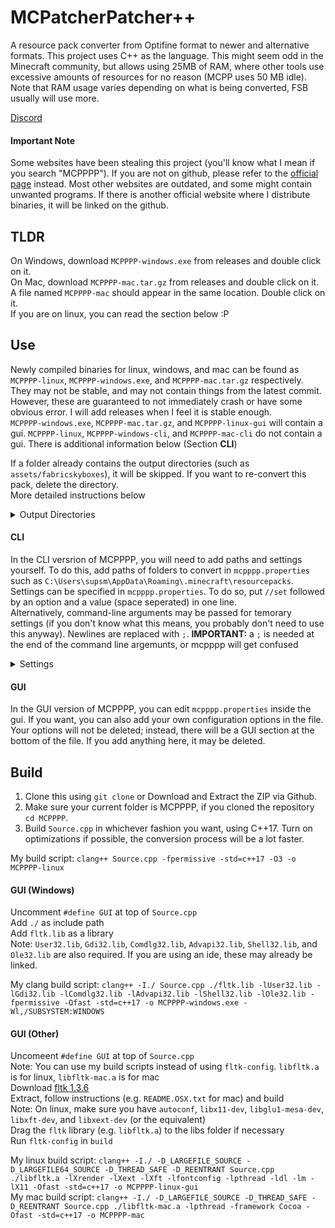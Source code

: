 # MCPatcherPatcher++
A resource pack converter from Optifine format to newer and alternative formats. This project uses C++ as the language. This might seem odd in the Minecraft community, but allows using 25MB of RAM, where other tools use excessive amounts of resources for no reason (MCPP uses 50 MB idle). Note that RAM usage varies depending on what is being converted, FSB usually will use more.  
  
[Discord](https://discord.gg/waXJDswsaR)  

#### Important Note
Some websites have been stealing this project (you'll know what I mean if you search "MCPPPP"). If you are not on github, please refer to the [official page](https://github.com/supsm/MCPPPP) instead. Most other websites are outdated, and some might contain unwanted programs. If there is another official website where I distribute binaries, it will be linked on the github.  

## TLDR
On Windows, download `MCPPPP-windows.exe` from releases and double click on it.  
On Mac, download `MCPPPP-mac.tar.gz` from releases and double click on it. A file named `MCPPPP-mac` should appear in the same location. Double click on it.  
If you are on linux, you can read the section below :P

## Use
Newly compiled binaries for linux, windows, and mac can be found as `MCPPPP-linux`, `MCPPPP-windows.exe`, and `MCPPPP-mac.tar.gz` respectively. They may not be stable, and may not contain things from the latest commit. However, these are guaranteed to not immediately crash or have some obvious error. I will add releases when I feel it is stable enough.  
`MCPPPP-windows.exe`, `MCPPPP-mac.tar.gz`, and `MCPPPP-linux-gui` will contain a gui.
`MCPPPP-linux`, `MCPPPP-windows-cli`, and `MCPPPP-mac-cli` do not contain a gui. There is additional information below (Section **CLI**)  
  
If a folder already contains the output directories (such as `assets/fabricskyboxes`), it will be skipped. If you want to re-convert this pack, delete the directory.  
More detailed instructions below  
<details>
  <summary>Output Directories</summary>

  Fabricskyboxes: `assets/fabricskyboxes/sky`  
  Variated Mob Textures: `assets/minecraft/varied/textures/entity`  
  Chime: `assets/mcpppp`, `assets/minecraft/overrides`
</details>


#### CLI
In the CLI versrion of MCPPPP, you will need to add paths and settings yourself. To do this, add paths of folders to convert in `mcpppp.properties` such as `C:\Users\supsm\AppData\Roaming\.minecraft\resourcepacks`.  
Settings can be specified in `mcpppp.properties`. To do so, put `//set` followed by an option and a value (space seperated) in one line.  
Alternatively, command-line arguments may be passed for temorary settings (if you don't know what this means, you probably don't need to use this anyway). Newlines are replaced with `;`. **IMPORTANT:** a `;` is needed at the end of the command line argemunts, or mcpppp will get confused  
<details>
  <summary>Settings</summary>

  | Name              | Values/Type      | Description                                                                                                            | Default    |
  |:-----------------:|:----------------:|:----------------------------------------------------------------------------------------------------------------------:|:----------:|
  | `pauseOnExit`    | `true`, `false` | Wait for enter/key to be pressed once execution has been finished                                                      | `true`    |
  | `log`             | String           | A log file where logs will be stored                                                                                   | `log.txt` |
  | `timestamp`      | `true`, `false` | Timestamp console (Logs will always be timestamped)                                                                    | `false`   |
  | `autoDeleteTemp` | `true`, `false` | Automatically delete `mcpppp-temp` folder on startup                                                                  | `false`  |
  | `outputLevel`    | Integer, `1-5`   | How much info should be outputted <br>`1` - Spam <br>`2` - Info <br>`3` - Important <br>`4` - Warning <br>`5` - Error | `3`       |
  | `logLevel`       | Integer, `1-5`   | Same as `outputLevel`, but for logs <br>Has no effect if no log file is set                                           | `2`       |
  | `deleteSource`   | `true`, `false` | Delete source (optifine/mcpatcher) files when done converting. The pack will no longer be able to re-convert           | `false`   |
</details>

#### GUI
In the GUI version of MCPPPP, you can edit `mcpppp.properties` inside the gui. If you want, you can also add your own configuration options in the file. Your options will not be deleted; instead, there will be a GUI section at the bottom of the file. If you add anything here, it may be deleted.  

## Build
1. Clone this using `git clone` or Download and Extract the ZIP via Github.  
2. Make sure your current folder is MCPPPP, if you cloned the repository `cd MCPPPP`.  
3. Build `Source.cpp` in whichever fashion you want, using C++17. Turn on optimizations if possible, the conversion process will be a lot faster.  

My build script: `clang++ Source.cpp -fpermissive -std=c++17 -O3 -o MCPPPP-linux`  

#### GUI (Windows)
Uncomment `#define GUI` at top of `Source.cpp`  
Add `./` as include path  
Add `fltk.lib` as a library  
Note: `User32.lib`, `Gdi32.lib`, `Comdlg32.lib`, `Advapi32.lib`, `Shell32.lib`, and `Ole32.lib` are also required. If you are using an ide, these may already be linked.  

My clang build script: `clang++ -I./ Source.cpp ./fltk.lib -lUser32.lib -lGdi32.lib -lComdlg32.lib -lAdvapi32.lib -lShell32.lib -lOle32.lib -fpermissive -Ofast -std=c++17 -o MCPPPP-windows.exe -Wl,/SUBSYSTEM:WINDOWS`  

#### GUI (Other)
Uncomeent `#define GUI` at top of `Source.cpp`  
Note: You can use my build scripts instead of using `fltk-config`. `libfltk.a` is for linux, `libfltk-mac.a` is for mac  
Download [fltk 1.3.6](https://github.com/fltk/fltk/releases/tag/release-1.3.6)  
Extract, follow instructions (e.g. `README.OSX.txt` for mac) and build  
Note: On linux, make sure you have `autoconf`, `libx11-dev`, `libglu1-mesa-dev`, `libxft-dev`, and `libxext-dev` (or the equivalent)  
Drag the `fltk` library (e.g. `libfltk.a`) to the libs folder if necessary  
Run `fltk-config` in `build`  

My linux build script: `clang++ -I./ -D_LARGEFILE_SOURCE -D_LARGEFILE64_SOURCE -D_THREAD_SAFE -D_REENTRANT Source.cpp ./libfltk.a -lXrender -lXext -lXft -lfontconfig -lpthread -ldl -lm -lX11 -Ofast -std=c++17 -o MCPPPP-linux-gui`  
My mac build script: `clang++ -I./ -D_LARGEFILE_SOURCE -D_THREAD_SAFE -D_REENTRANT Source.cpp ./libfltk-mac.a -lpthread -framework Cocoa -Ofast -std=c++17 -o MCPPPP-mac`  

